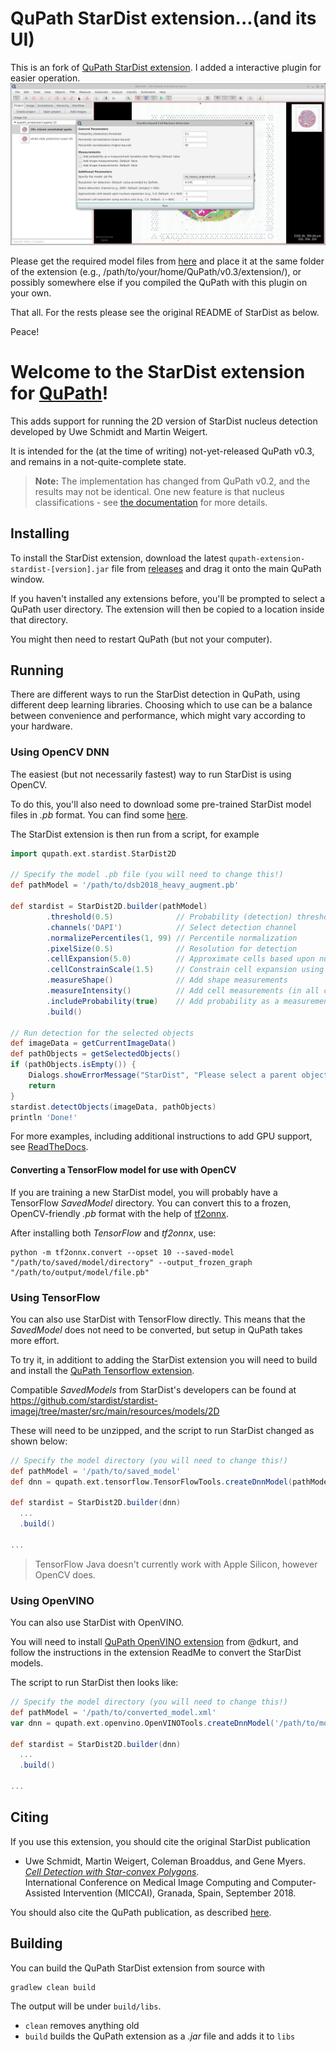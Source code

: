 # QuPath StarDist extension...(and its UI)

This is an fork of [QuPath StarDist extension](https://github.com/qupath/qupath-extension-stardist). I added a interactive plugin for easier operation.
![Here is an example. An interactive plugin can be used without using the script.](https://github.com/huangch/qupath-extension-stardist/blob/main/screenshot.png?raw=true)

Please get the required model files from [here](https://github.com/qupath/models/tree/main/stardist) and place it at the same folder of the extension (e.g., /path/to/your/home/QuPath/v0.3/extension/), or possibly somewhere else if you compiled the QuPath with this plugin on your own.

That all. For the rests please see the original README of StarDist as below.

Peace!

# Welcome to the StarDist extension for [QuPath](http://qupath.github.io)!

This adds support for running the 2D version of StarDist nucleus detection developed by Uwe Schmidt and Martin Weigert.

It is intended for the (at the time of writing) not-yet-released QuPath v0.3, and remains in a not-quite-complete state.

> **Note:** The implementation has changed from QuPath v0.2, and the results may not be identical.
> One new feature is that nucleus classifications - see [the documentation](https://qupath.readthedocs.io/en/stable/docs/advanced/stardist.html) for more details.

## Installing

To install the StarDist extension, download the latest `qupath-extension-stardist-[version].jar` file from [releases](https://github.com/qupath/qupath-extension-stardist/releases) and drag it onto the main QuPath window.

If you haven't installed any extensions before, you'll be prompted to select a QuPath user directory.
The extension will then be copied to a location inside that directory.

You might then need to restart QuPath (but not your computer).


## Running

There are different ways to run the StarDist detection in QuPath, using different deep learning libraries.
Choosing which to use can be a balance between convenience and performance, which might vary according to your hardware.

### Using OpenCV DNN

The easiest (but not necessarily fastest) way to run StarDist is using OpenCV.

To do this, you'll also need to download some pre-trained StarDist model files in *.pb* format.
You can find some [here](https://github.com/qupath/models/tree/main/stardist).

The StarDist extension is then run from a script, for example

```groovy
import qupath.ext.stardist.StarDist2D

// Specify the model .pb file (you will need to change this!)
def pathModel = '/path/to/dsb2018_heavy_augment.pb'

def stardist = StarDist2D.builder(pathModel)
        .threshold(0.5)              // Probability (detection) threshold
        .channels('DAPI')            // Select detection channel
        .normalizePercentiles(1, 99) // Percentile normalization
        .pixelSize(0.5)              // Resolution for detection
        .cellExpansion(5.0)          // Approximate cells based upon nucleus expansion
        .cellConstrainScale(1.5)     // Constrain cell expansion using nucleus size
        .measureShape()              // Add shape measurements
        .measureIntensity()          // Add cell measurements (in all compartments)
        .includeProbability(true)    // Add probability as a measurement (enables later filtering)
        .build()

// Run detection for the selected objects
def imageData = getCurrentImageData()
def pathObjects = getSelectedObjects()
if (pathObjects.isEmpty()) {
    Dialogs.showErrorMessage("StarDist", "Please select a parent object!")
    return
}
stardist.detectObjects(imageData, pathObjects)
println 'Done!'
```

For more examples, including additional instructions to add GPU support, see [ReadTheDocs](https://qupath.readthedocs.io/en/stable/docs/advanced/stardist.html).

#### Converting a TensorFlow model for use with OpenCV

If you are training a new StarDist model, you will probably have a TensorFlow *SavedModel* directory.
You can convert this to a frozen, OpenCV-friendly *.pb* format with the help of [tf2onnx](https://github.com/onnx/tensorflow-onnx).

After installing both *TensorFlow* and *tf2onnx*, use:

```
python -m tf2onnx.convert --opset 10 --saved-model "/path/to/saved/model/directory" --output_frozen_graph "/path/to/output/model/file.pb"
```


### Using TensorFlow

You can also use StarDist with TensorFlow directly.
This means that the *SavedModel* does not need to be converted, but setup in QuPath takes more effort.

To try it, in additiont to adding the StarDist extension you will need to build and install the [QuPath Tensorflow extension](https://github.com/qupath/qupath-extension-tensorflow).

Compatible *SavedModels* from StarDist's developers can be found at https://github.com/stardist/stardist-imagej/tree/master/src/main/resources/models/2D

These will need to be unzipped, and the script to run StarDist changed as shown below:
```groovy
// Specify the model directory (you will need to change this!)
def pathModel = '/path/to/saved_model'
def dnn = qupath.ext.tensorflow.TensorFlowTools.createDnnModel(pathModel)

def stardist = StarDist2D.builder(dnn)
  ...
  .build()

...
```

> TensorFlow Java doesn't currently work with Apple Silicon, however OpenCV does.


### Using OpenVINO

You can also use StarDist with OpenVINO.

You will need to install [QuPath OpenVINO extension](https://github.com/dkurt/qupath-extension-openvino) from @dkurt, and follow the instructions in the extension ReadMe to convert the StarDist models.

The script to run StarDist then looks like:

```groovy
// Specify the model directory (you will need to change this!)
def pathModel = '/path/to/converted_model.xml'
var dnn = qupath.ext.openvino.OpenVINOTools.createDnnModel('/path/to/model.xml')

def stardist = StarDist2D.builder(dnn)
  ...
  .build()

...
```


## Citing

If you use this extension, you should cite the original StarDist publication

- Uwe Schmidt, Martin Weigert, Coleman Broaddus, and Gene Myers.  
[*Cell Detection with Star-convex Polygons*](https://arxiv.org/abs/1806.03535).  
International Conference on Medical Image Computing and Computer-Assisted Intervention (MICCAI), Granada, Spain, September 2018.

You should also cite the QuPath publication, as described [here](https://qupath.readthedocs.io/en/stable/docs/intro/citing.html).


## Building

You can build the QuPath StarDist extension from source with

```bash
gradlew clean build
```

The output will be under `build/libs`.

* `clean` removes anything old
* `build` builds the QuPath extension as a *.jar* file and adds it to `libs`
